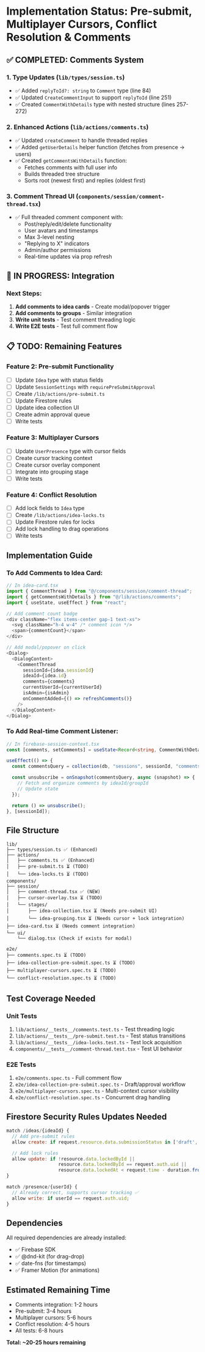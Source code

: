 # Implementation Status: Pre-submit, Multiplayer Cursors, Conflict Resolution & Comments

## ✅ COMPLETED: Comments System

### 1. Type Updates (`lib/types/session.ts`)
- ✅ Added `replyToId?: string` to `Comment` type (line 84)
- ✅ Updated `CreateCommentInput` to support `replyToId` (line 251)
- ✅ Created `CommentWithDetails` type with nested structure (lines 257-272)

### 2. Enhanced Actions (`lib/actions/comments.ts`)
- ✅ Updated `createComment` to handle threaded replies
- ✅ Added `getUserDetails` helper function (fetches from presence → users)
- ✅ Created `getCommentsWithDetails` function:
  - Fetches comments with full user info
  - Builds threaded tree structure
  - Sorts root (newest first) and replies (oldest first)

### 3. Comment Thread UI (`components/session/comment-thread.tsx`)
- ✅ Full threaded comment component with:
  - Post/reply/edit/delete functionality
  - User avatars and timestamps
  - Max 3-level nesting
  - "Replying to X" indicators
  - Admin/author permissions
  - Real-time updates via prop refresh

## 🔄 IN PROGRESS: Integration

### Next Steps:
1. **Add comments to idea cards** - Create modal/popover trigger
2. **Add comments to groups** - Similar integration
3. **Write unit tests** - Test comment threading logic
4. **Write E2E tests** - Test full comment flow

## 📋 TODO: Remaining Features

### Feature 2: Pre-submit Functionality
- [ ] Update `Idea` type with status fields
- [ ] Update `SessionSettings` with `requirePreSubmitApproval`
- [ ] Create `/lib/actions/pre-submit.ts`
- [ ] Update Firestore rules
- [ ] Update idea collection UI
- [ ] Create admin approval queue
- [ ] Write tests

### Feature 3: Multiplayer Cursors
- [ ] Update `UserPresence` type with cursor fields
- [ ] Create cursor tracking context
- [ ] Create cursor overlay component
- [ ] Integrate into grouping stage
- [ ] Write tests

### Feature 4: Conflict Resolution
- [ ] Add lock fields to `Idea` type
- [ ] Create `/lib/actions/idea-locks.ts`
- [ ] Update Firestore rules for locks
- [ ] Add lock handling to drag operations
- [ ] Write tests

## Implementation Guide

### To Add Comments to Idea Card:

```typescript
// In idea-card.tsx
import { CommentThread } from "@/components/session/comment-thread";
import { getCommentsWithDetails } from "@/lib/actions/comments";
import { useState, useEffect } from "react";

// Add comment count badge
<div className="flex items-center gap-1 text-xs">
  <svg className="h-4 w-4" /* comment icon */>
  <span>{commentCount}</span>
</div>

// Add modal/popover on click
<Dialog>
  <DialogContent>
    <CommentThread
      sessionId={idea.sessionId}
      ideaId={idea.id}
      comments={comments}
      currentUserId={currentUserId}
      isAdmin={isAdmin}
      onCommentAdded={() => refreshComments()}
    />
  </DialogContent>
</Dialog>
```

### To Add Real-time Comment Listener:

```typescript
// In firebase-session-context.tsx
const [comments, setComments] = useState<Record<string, CommentWithDetails[]>>({});

useEffect(() => {
  const commentsQuery = collection(db, "sessions", sessionId, "comments");

  const unsubscribe = onSnapshot(commentsQuery, async (snapshot) => {
    // Fetch and organize comments by ideaId/groupId
    // Update state
  });

  return () => unsubscribe();
}, [sessionId]);
```

## File Structure

```
lib/
├── types/session.ts ✅ (Enhanced)
├── actions/
│   ├── comments.ts ✅ (Enhanced)
│   ├── pre-submit.ts ⏳ (TODO)
│   └── idea-locks.ts ⏳ (TODO)
components/
├── session/
│   ├── comment-thread.tsx ✅ (NEW)
│   ├── cursor-overlay.tsx ⏳ (TODO)
│   └── stages/
│       ├── idea-collection.tsx ⏳ (Needs pre-submit UI)
│       └── idea-grouping.tsx ⏳ (Needs cursor + lock integration)
├── idea-card.tsx ⏳ (Needs comment integration)
└── ui/
    └── dialog.tsx (Check if exists for modal)

e2e/
├── comments.spec.ts ⏳ (TODO)
├── idea-collection-pre-submit.spec.ts ⏳ (TODO)
├── multiplayer-cursors.spec.ts ⏳ (TODO)
└── conflict-resolution.spec.ts ⏳ (TODO)
```

## Test Coverage Needed

### Unit Tests
1. `lib/actions/__tests__/comments.test.ts` - Test threading logic
2. `lib/actions/__tests__/pre-submit.test.ts` - Test status transitions
3. `lib/actions/__tests__/idea-locks.test.ts` - Test lock acquisition
4. `components/__tests__/comment-thread.test.tsx` - Test UI behavior

### E2E Tests
1. `e2e/comments.spec.ts` - Full comment flow
2. `e2e/idea-collection-pre-submit.spec.ts` - Draft/approval workflow
3. `e2e/multiplayer-cursors.spec.ts` - Multi-context cursor visibility
4. `e2e/conflict-resolution.spec.ts` - Concurrent drag handling

## Firestore Security Rules Updates Needed

```javascript
match /ideas/{ideaId} {
  // Add pre-submit rules
  allow create: if request.resource.data.submissionStatus in ['draft', 'pending'];

  // Add lock rules
  allow update: if !resource.data.lockedById ||
                   resource.data.lockedById == request.auth.uid ||
                   resource.data.lockedAt < request.time - duration.from(30, 's');
}

match /presence/{userId} {
  // Already correct, supports cursor tracking ✅
  allow write: if userId == request.auth.uid;
}
```

## Dependencies

All required dependencies are already installed:
- ✅ Firebase SDK
- ✅ @dnd-kit (for drag-drop)
- ✅ date-fns (for timestamps)
- ✅ Framer Motion (for animations)

## Estimated Remaining Time

- Comments integration: 1-2 hours
- Pre-submit: 3-4 hours
- Multiplayer cursors: 5-6 hours
- Conflict resolution: 4-5 hours
- All tests: 6-8 hours

**Total: ~20-25 hours remaining**
